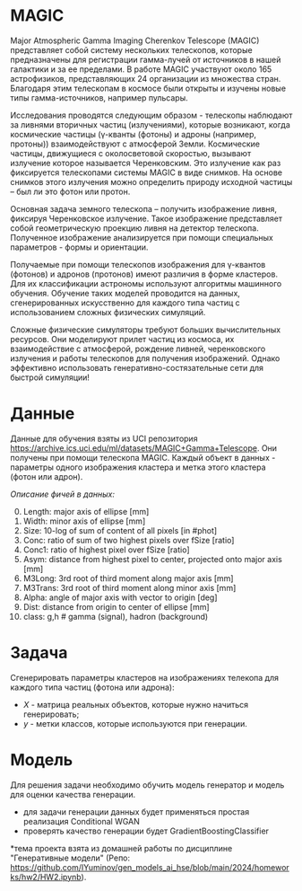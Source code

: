 # MAGIC

Major Atmospheric Gamma Imaging Cherenkov Telescope (MAGIC) представляет собой систему нескольких телескопов, которые предназначены для регистрации гамма-лучей от источников в нашей галактики и за ее пределами. В работе MAGIC участвуют около 165 астрофизиков, представляющих 24 организации из множества стран. Благодаря этим телескопам в космосе были открыты и изучены новые типы гамма-источников, например пульсары.

Исследования проводятся следующим образом - телескопы наблюдают за ливнями вторичных частиц (излучениями), которые возникают, когда космические частицы (γ-кванты (фотоны) и адроны (например, протоны)) взаимодействуют с атмосферой Земли. Космические частицы, движущиеся с околосветовой скоростью, вызывают излучение которое называется  Черенковским. Это излучение как раз фиксируется телескопами системы MAGIC в виде снимков. На основе снимков этого излучения можно определить природу исходной частицы – был ли это фотон или протон.

Основная задача земного телескопа – получить изображение ливня, фиксируя Черенковское излучение. Такое изображение представляет собой геометрическую проекцию ливня на детектор телескопа. Полученное изображение анализируется при помощи специальных параметров - формы и ориентации.

Получаемые при помощи телескопов изображения для γ-квантов (фотонов) и адронов (протонов) имеют различия в форме кластеров. Для их классификации астрономы используют алгоритмы машинного обучения. Обучение таких моделей проводится на данных, сгенерированных искусственно для каждого типа частиц с использованием сложных физических симуляций.

Сложные физические симуляторы требуют больших вычислительных ресурсов. Они моделируют прилет частиц из космоса, их взаимодействие с атмосферой, рождение ливней, черенковского излучения и работы телескопов для получения изображений. Однако эффективно использовать генеративно-состязательные сети для быстрой симуляции!


# Данные

Данные для обучения взяты из UCI репозитория https://archive.ics.uci.edu/ml/datasets/MAGIC+Gamma+Telescope. Они получены при помощи телескопа MAGIC. Каждый объект в данных - параметры одного изображения кластера и метка этого кластера (фотон или адрон).

*Описание фичей в данных:*

0. Length: major axis of ellipse [mm]
1. Width: minor axis of ellipse [mm]
2. Size: 10-log of sum of content of all pixels [in #phot]
3. Conc: ratio of sum of two highest pixels over fSize [ratio]
4. Conc1: ratio of highest pixel over fSize [ratio]
5. Asym: distance from highest pixel to center, projected onto major axis [mm]
6. M3Long: 3rd root of third moment along major axis [mm]
7. M3Trans: 3rd root of third moment along minor axis [mm]
8. Alpha: angle of major axis with vector to origin [deg]
9. Dist: distance from origin to center of ellipse [mm]
10. class: g,h # gamma (signal), hadron (background)


# Задача

Сгенерировать параметры кластеров на изображениях телекопа для каждого типа частиц (фотона или адрона):

- $X$ - матрица реальных объектов, которые нужно начиться генерировать;
- $y$ - метки классов, которые используются при генерации.


# Модель

Для решения задачи необходимо обучить модель генератор и модель для оценки качества генерации.

- для задачи генерации данных будет применяться простая реализация Conditional WGAN
- проверять качество генерации будет GradientBoostingClassifier

*тема проекта взята из домашней работы по дисциплине "Генеративные модели" (Репо: https://github.com/IYuminov/gen_models_ai_hse/blob/main/2024/homeworks/hw2/HW2.ipynb). 
